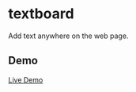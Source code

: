 textboard
=========

Add text anywhere on the web page.


Demo
------

[Live Demo](http://amerikan.github.io/textboard.js) 
